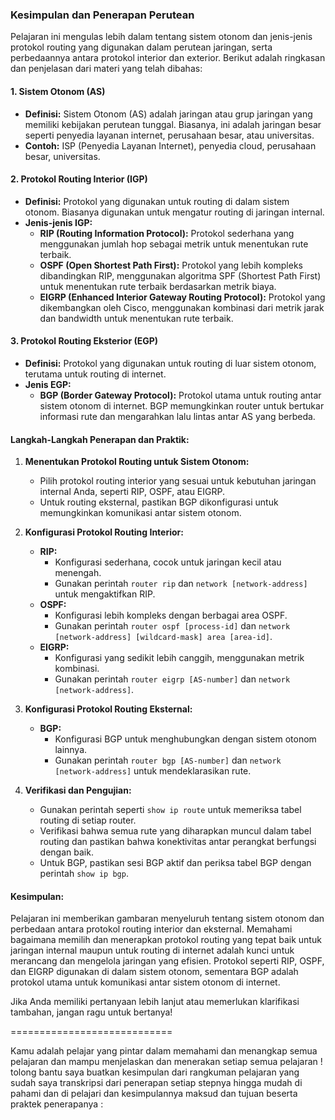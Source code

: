 ### Kesimpulan dan Penerapan Perutean

Pelajaran ini mengulas lebih dalam tentang sistem otonom dan jenis-jenis protokol routing yang digunakan dalam perutean jaringan, serta perbedaannya antara protokol interior dan exterior. Berikut adalah ringkasan dan penjelasan dari materi yang telah dibahas:

#### **1. Sistem Otonom (AS)**
- **Definisi:** Sistem Otonom (AS) adalah jaringan atau grup jaringan yang memiliki kebijakan perutean tunggal. Biasanya, ini adalah jaringan besar seperti penyedia layanan internet, perusahaan besar, atau universitas.
- **Contoh:** ISP (Penyedia Layanan Internet), penyedia cloud, perusahaan besar, universitas.

#### **2. Protokol Routing Interior (IGP)**
- **Definisi:** Protokol yang digunakan untuk routing di dalam sistem otonom. Biasanya digunakan untuk mengatur routing di jaringan internal.
- **Jenis-jenis IGP:**
  - **RIP (Routing Information Protocol):** Protokol sederhana yang menggunakan jumlah hop sebagai metrik untuk menentukan rute terbaik.
  - **OSPF (Open Shortest Path First):** Protokol yang lebih kompleks dibandingkan RIP, menggunakan algoritma SPF (Shortest Path First) untuk menentukan rute terbaik berdasarkan metrik biaya.
  - **EIGRP (Enhanced Interior Gateway Routing Protocol):** Protokol yang dikembangkan oleh Cisco, menggunakan kombinasi dari metrik jarak dan bandwidth untuk menentukan rute terbaik.

#### **3. Protokol Routing Eksterior (EGP)**
- **Definisi:** Protokol yang digunakan untuk routing di luar sistem otonom, terutama untuk routing di internet.
- **Jenis EGP:**
  - **BGP (Border Gateway Protocol):** Protokol utama untuk routing antar sistem otonom di internet. BGP memungkinkan router untuk bertukar informasi rute dan mengarahkan lalu lintas antar AS yang berbeda.

#### **Langkah-Langkah Penerapan dan Praktik:**

1. **Menentukan Protokol Routing untuk Sistem Otonom:**
   - Pilih protokol routing interior yang sesuai untuk kebutuhan jaringan internal Anda, seperti RIP, OSPF, atau EIGRP.
   - Untuk routing eksternal, pastikan BGP dikonfigurasi untuk memungkinkan komunikasi antar sistem otonom.

2. **Konfigurasi Protokol Routing Interior:**
   - **RIP:** 
     - Konfigurasi sederhana, cocok untuk jaringan kecil atau menengah.
     - Gunakan perintah `router rip` dan `network [network-address]` untuk mengaktifkan RIP.
   - **OSPF:**
     - Konfigurasi lebih kompleks dengan berbagai area OSPF.
     - Gunakan perintah `router ospf [process-id]` dan `network [network-address] [wildcard-mask] area [area-id]`.
   - **EIGRP:**
     - Konfigurasi yang sedikit lebih canggih, menggunakan metrik kombinasi.
     - Gunakan perintah `router eigrp [AS-number]` dan `network [network-address]`.

3. **Konfigurasi Protokol Routing Eksternal:**
   - **BGP:**
     - Konfigurasi BGP untuk menghubungkan dengan sistem otonom lainnya.
     - Gunakan perintah `router bgp [AS-number]` dan `network [network-address]` untuk mendeklarasikan rute.

4. **Verifikasi dan Pengujian:**
   - Gunakan perintah seperti `show ip route` untuk memeriksa tabel routing di setiap router.
   - Verifikasi bahwa semua rute yang diharapkan muncul dalam tabel routing dan pastikan bahwa konektivitas antar perangkat berfungsi dengan baik.
   - Untuk BGP, pastikan sesi BGP aktif dan periksa tabel BGP dengan perintah `show ip bgp`.

#### **Kesimpulan:**
Pelajaran ini memberikan gambaran menyeluruh tentang sistem otonom dan perbedaan antara protokol routing interior dan eksternal. Memahami bagaimana memilih dan menerapkan protokol routing yang tepat baik untuk jaringan internal maupun untuk routing di internet adalah kunci untuk merancang dan mengelola jaringan yang efisien. Protokol seperti RIP, OSPF, dan EIGRP digunakan di dalam sistem otonom, sementara BGP adalah protokol utama untuk komunikasi antar sistem otonom di internet.

Jika Anda memiliki pertanyaan lebih lanjut atau memerlukan klarifikasi tambahan, jangan ragu untuk bertanya!


============================

Kamu adalah pelajar yang pintar dalam memahami dan menangkap semua pelajaran dan mampu menjelaskan dan menerakan setiap semua pelajaran ! tolong bantu saya buatkan kesimpulan dari rangkuman pelajaran yang sudah saya transkripsi dari penerapan setiap stepnya hingga mudah di pahami dan di pelajari dan kesimpulannya maksud dan tujuan  beserta praktek penerapanya 
: